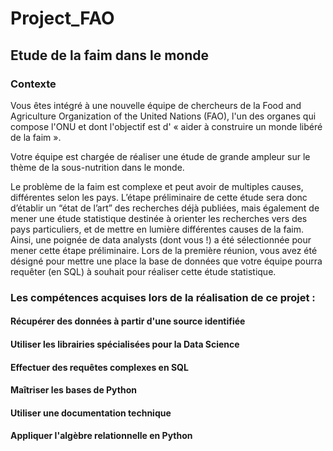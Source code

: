 # Project_FAO
## Etude de la faim dans le monde

### Contexte
Vous êtes intégré à une nouvelle équipe de chercheurs de la Food and Agriculture Organization of the United Nations (FAO), l'un des organes qui compose l'ONU et dont l'objectif est d' « aider à construire un monde libéré de la faim ».

Votre équipe est chargée de réaliser une étude de grande ampleur sur le thème de la sous-nutrition dans le monde.

Le problème de la faim est complexe et peut avoir de multiples causes, différentes selon les pays. L’étape préliminaire de cette étude sera donc d’établir un “état de l’art” des recherches déjà publiées, mais également de mener une étude statistique destinée à orienter les recherches vers des pays particuliers, et de mettre en lumière différentes causes de la faim. Ainsi, une poignée de data analysts (dont vous !) a été sélectionnée pour mener cette étape préliminaire. Lors de la première réunion, vous avez été désigné pour mettre une place la base de données que votre équipe pourra requêter (en SQL) à souhait pour réaliser cette étude statistique.

### Les compétences acquises lors de la réalisation de ce projet :
#### Récupérer des données à partir d'une source identifiée 
#### Utiliser les librairies spécialisées pour la Data Science
#### Effectuer des requêtes complexes en SQL
#### Maîtriser les bases de Python
#### Utiliser une documentation technique
#### Appliquer l'algèbre relationnelle en Python
